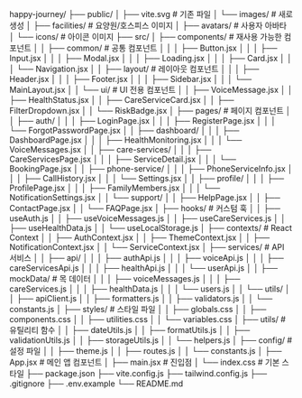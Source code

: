 happy-journey/
├── public/
│   ├── vite.svg                # 기존 파일
│   └── images/                 # 새로 생성
│       ├── facilities/         # 요양원/호스피스 이미지
│       ├── avatars/           # 사용자 아바타
│       └── icons/             # 아이콘 이미지
├── src/
│   ├── components/             # 재사용 가능한 컴포넌트
│   │   ├── common/            # 공통 컴포넌트
│   │   │   ├── Button.jsx
│   │   │   ├── Input.jsx
│   │   │   ├── Modal.jsx
│   │   │   ├── Loading.jsx
│   │   │   ├── Card.jsx
│   │   │   └── Navigation.jsx
│   │   ├── layout/            # 레이아웃 컴포넌트
│   │   │   ├── Header.jsx
│   │   │   ├── Footer.jsx
│   │   │   ├── Sidebar.jsx
│   │   │   └── MainLayout.jsx
│   │   └── ui/                # UI 전용 컴포넌트
│   │       ├── VoiceMessage.jsx
│   │       ├── HealthStatus.jsx
│   │       ├── CareServiceCard.jsx
│   │       ├── FilterDropdown.jsx
│   │       └── RiskBadge.jsx
│   ├── pages/                 # 페이지 컴포넌트
│   │   ├── auth/
│   │   │   ├── LoginPage.jsx
│   │   │   ├── RegisterPage.jsx
│   │   │   └── ForgotPasswordPage.jsx
│   │   ├── dashboard/
│   │   │   ├── DashboardPage.jsx
│   │   │   ├── HealthMonitoring.jsx
│   │   │   └── VoiceMessages.jsx
│   │   ├── care-services/
│   │   │   ├── CareServicesPage.jsx
│   │   │   ├── ServiceDetail.jsx
│   │   │   └── BookingPage.jsx
│   │   ├── phone-service/
│   │   │   ├── PhoneServiceInfo.jsx
│   │   │   ├── CallHistory.jsx
│   │   │   └── Settings.jsx
│   │   ├── profile/
│   │   │   ├── ProfilePage.jsx
│   │   │   ├── FamilyMembers.jsx
│   │   │   └── NotificationSettings.jsx
│   │   └── support/
│   │       ├── HelpPage.jsx
│   │       ├── ContactPage.jsx
│   │       └── FAQPage.jsx
│   ├── hooks/                 # 커스텀 훅
│   │   ├── useAuth.js
│   │   ├── useVoiceMessages.js
│   │   ├── useCareServices.js
│   │   ├── useHealthData.js
│   │   └── useLocalStorage.js
│   ├── contexts/              # React Context
│   │   ├── AuthContext.jsx
│   │   ├── ThemeContext.jsx
│   │   ├── NotificationContext.jsx
│   │   └── ServiceContext.jsx
│   ├── services/              # API 서비스
│   │   ├── api/
│   │   │   ├── authApi.js
│   │   │   ├── voiceApi.js
│   │   │   ├── careServicesApi.js
│   │   │   ├── healthApi.js
│   │   │   └── userApi.js
│   │   ├── mockData/          # 목 데이터
│   │   │   ├── voiceMessages.js
│   │   │   ├── careServices.js
│   │   │   ├── healthData.js
│   │   │   └── users.js
│   │   └── utils/
│   │       ├── apiClient.js
│   │       ├── formatters.js
│   │       ├── validators.js
│   │       └── constants.js
│   ├── styles/                # 스타일 파일
│   │   ├── globals.css
│   │   ├── components.css
│   │   ├── utilities.css
│   │   └── variables.css
│   ├── utils/                 # 유틸리티 함수
│   │   ├── dateUtils.js
│   │   ├── formatUtils.js
│   │   ├── validationUtils.js
│   │   ├── storageUtils.js
│   │   └── helpers.js
│   ├── config/                # 설정 파일
│   │   ├── theme.js
│   │   ├── routes.js
│   │   └── constants.js
│   ├── App.jsx                # 메인 앱 컴포넌트
│   ├── main.jsx              # 진입점
│   └── index.css             # 기본 스타일
├── package.json
├── vite.config.js
├── tailwind.config.js
├── .gitignore
├── .env.example
└── README.md